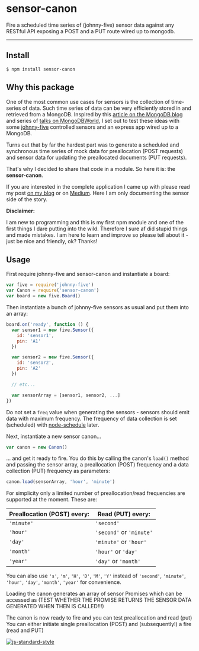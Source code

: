# sensor-canon

Fire a scheduled time series of (johnny-five) sensor data against any RESTful API exposing a POST and a PUT route wired up to mongodb.

---

## Install

```
$ npm install sensor-canon
```

## Why this package

One of the most common use cases for sensors is the collection of time-series of data. Such time series of data can be very efficiently stored in and retrieved from a MongoDB. Inspired by this [article on the MongoDB blog](http://blog.mongodb.org/post/65517193370/schema-design-for-time-series-data-in-mongodb) and series of [talks on MongoDBWorld](https://www.mongodb.com/presentations/mongodb-time-series-data-part-1-setting-stage-sensor-management), I set out to test these ideas with some [johnny-five](http://johnny-five.io/) controlled sensors and an express app wired up to a MongoDB.

Turns out that by far the hardest part was to generate a scheduled and synchronous time series of mock data for preallocation (POST requests) and sensor data for updating the preallocated documents (PUT requests).

That's why I decided to share that code in a module. So here it is: the __sensor-canon__.

If you are interested in the complete application I came up with please read my  post [on my blog](http://matthiasmunder.de/2016/05/10/restful-banana/) or on [Medium](). Here I am only documenting the sensor side of the story.

__Disclaimer:__

I am new to programming and this is my first npm module and one of the first things I dare putting into the wild. Therefore I sure af did stupid things and made mistakes. I am here to learn and improve so please tell about it - just be nice and friendly, ok? Thanks!

## Usage

First require johnny-five and sensor-canon and instantiate a board:

```js
var five = require('johnny-five')
var Canon = require('sensor-canon')
var board = new five.Board()
```

Then instantiate a bunch of johnny-five sensors as usual and put them into an array:

```js
board.on('ready', function () {
  var sensor1 = new five.Sensor({
    id: 'sensor1',
    pin: 'A1'
  })

  var sensor2 = new five.Sensor({
    id: 'sensor2',
    pin: 'A2'
  })

  // etc...

  var sensorArray = [sensor1, sensor2, ...]
})
```

Do not set a `freq` value when generating the sensors - sensors should emit data with maximum frequency. The frequency of data collection is set (scheduled) with [node-schedule](https://github.com/node-schedule/node-schedule) later.

Next, instantiate a new sensor canon...

```js
var canon = new Canon()
```
... and get it ready to fire. You do this by calling the canon's `load()` method and passing the sensor array, a preallocation (POST) frequency and a  data collection (PUT) frequency as parameters:

```js
canon.load(sensorArray, 'hour', 'minute')
```
For simplicity only a limited number of preallocation/read frequencies are supported at the moment. These are:

| Preallocation (POST) every:| Read (PUT) every:       |
| ---------------------------|-------------------------|
| `'minute'`                 | `'second'`              |
| `'hour'`                   | `'second'` or `'minute'`|
| `'day'`                    | `'minute'` or `'hour'`  |
| `'month'`                  | `'hour'` or `'day'`     |
| `'year'`                   | `'day'` or `'month'`    |
You can also use `'s'`, `'m'`, `'H'`, `'D'`, `'M'`, `'Y'` instead of `'second'`, `'minute'`, `'hour'`, `'day'`, `'month'`, `'year'` for convenience.

Loading the canon generates an array of sensor Promises which can be accessed as (TEST WHETHER THE PROMISE RETURNS THE SENSOR DATA GENERATED WHEN THEN IS CALLED!!!)

The canon is now ready to fire and you can test preallocation and read (put) You can either initiate single preallocation (POST) and (subsequently!) a fire (read and PUT)




[![js-standard-style](https://cdn.rawgit.com/feross/standard/master/badge.svg)](https://github.com/feross/standard)

